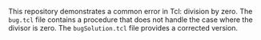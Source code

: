 This repository demonstrates a common error in Tcl: division by zero. The `bug.tcl` file contains a procedure that does not handle the case where the divisor is zero.  The `bugSolution.tcl` file provides a corrected version.